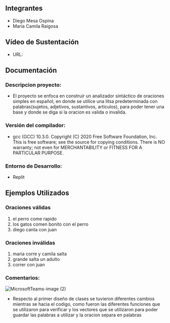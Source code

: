 ## Integrantes
- Diego Mesa Ospina
- Maria Camila Raigosa

## Vídeo de Sustentación
- URL:

## Documentación

### Descripcion proyecto:
- El proyecto se enfoca en  construir  un  analizador sintáctico de oraciones simples en español, en donde se utilice una litsa predeterminada con palabras(sujetos, adjetivos, sustantivos, articulos), para poder tener una base y donde se diga si la oracion es valida o invalida.

### Versión del compilador:
- gcc (GCC) 10.3.0. Copyright (C) 2020 Free Software Foundation, Inc. This is free software; see the source for copying conditions. There is NO warranty; not even for MERCHANTABILITY or FITNESS FOR A PARTICULAR PURPOSE.

### Entorno de Desarrollo:
- Replit

## Ejemplos Utilizados
### Oraciones válidas

1. el perro come rapido
2. los gatos comen bonito con el perro
3. diego canta con juan

### Oraciones inválidas

1. maria corre y camila salta
2. grande salta un adulto
3. correr con juan

### Comentarios:
![MicrosoftTeams-image (2)](https://user-images.githubusercontent.com/104176666/203621471-e03c73b5-c226-4322-8531-07b32414150e.png)
- Respecto al primer diseño de clases se tuvieron diferentes cambios mientras se hacia el codigo, como fueron las diferentes funciones que se utilizaron para verificar y los vectores que se utilizaron para poder guardar las palabras a utilizar y la oracion separa en palabras

